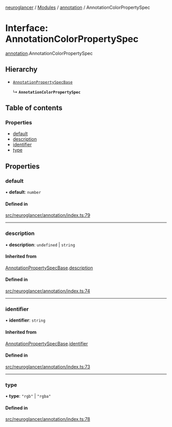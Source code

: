 [neuroglancer](../README.md) / [Modules](../modules.md) / [annotation](../modules/annotation.md) / AnnotationColorPropertySpec

# Interface: AnnotationColorPropertySpec

[annotation](../modules/annotation.md).AnnotationColorPropertySpec

## Hierarchy

- [`AnnotationPropertySpecBase`](annotation.AnnotationPropertySpecBase.md)

  ↳ **`AnnotationColorPropertySpec`**

## Table of contents

### Properties

- [default](annotation.AnnotationColorPropertySpec.md#default)
- [description](annotation.AnnotationColorPropertySpec.md#description)
- [identifier](annotation.AnnotationColorPropertySpec.md#identifier)
- [type](annotation.AnnotationColorPropertySpec.md#type)

## Properties

### default

• **default**: `number`

#### Defined in

[src/neuroglancer/annotation/index.ts:79](https://github.com/ActiveBrainAtlas2/neuroglancer/blob/1beb5d34/src/neuroglancer/annotation/index.ts#L79)

___

### description

• **description**: `undefined` \| `string`

#### Inherited from

[AnnotationPropertySpecBase](annotation.AnnotationPropertySpecBase.md).[description](annotation.AnnotationPropertySpecBase.md#description)

#### Defined in

[src/neuroglancer/annotation/index.ts:74](https://github.com/ActiveBrainAtlas2/neuroglancer/blob/1beb5d34/src/neuroglancer/annotation/index.ts#L74)

___

### identifier

• **identifier**: `string`

#### Inherited from

[AnnotationPropertySpecBase](annotation.AnnotationPropertySpecBase.md).[identifier](annotation.AnnotationPropertySpecBase.md#identifier)

#### Defined in

[src/neuroglancer/annotation/index.ts:73](https://github.com/ActiveBrainAtlas2/neuroglancer/blob/1beb5d34/src/neuroglancer/annotation/index.ts#L73)

___

### type

• **type**: ``"rgb"`` \| ``"rgba"``

#### Defined in

[src/neuroglancer/annotation/index.ts:78](https://github.com/ActiveBrainAtlas2/neuroglancer/blob/1beb5d34/src/neuroglancer/annotation/index.ts#L78)
